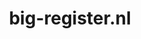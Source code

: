 ---
layout: post
title:  "big-register.nl"
internal_url:  "/data/big-register.nl.html"
categories: dutchgov
---